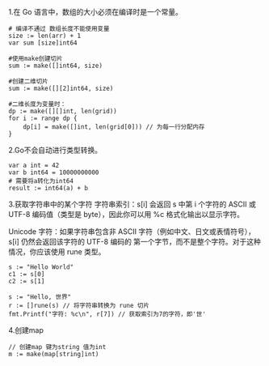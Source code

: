 1.在 Go 语言中，数组的大小必须在编译时是一个常量。
```text
# 编译不通过 数组长度不能使用变量
size := len(arr) + 1
var sum [size]int64

#使用make创建切片
sum := make([]int64, size)

#创建二维切片
sum := make([][2]int64, size)

#二维长度为变量时：
dp := make([][]int, len(grid))
for i := range dp {
    dp[i] = make([]int, len(grid[0])) // 为每一行分配内存
}
```

2.Go不会自动进行类型转换。
```text
var a int = 42
var b int64 = 10000000000
# 需要将a转化为int64
result := int64(a) + b
```

3.获取字符串中的某个字符
字符串索引：s[i] 会返回 s 中第 i 个字符的 ASCII 或 UTF-8 编码值（类型是 byte），因此你可以用 %c 格式化输出以显示字符。

Unicode 字符：如果字符串包含非 ASCII 字符（例如中文、日文或表情符号），s[i] 仍然会返回该字符的 UTF-8 编码的
第一个字节，而不是整个字符。对于这种情况，你应该使用 rune 类型。

```text
s := "Hello World"
c1 := s[0]
c2 := s[1]

s := "Hello, 世界"
r := []rune(s) // 将字符串转换为 rune 切片
fmt.Printf("字符: %c\n", r[7]) // 获取索引为7的字符，即'世'
```

4.创建map
```text
// 创建map 键为string 值为int
m := make(map[string]int)
```